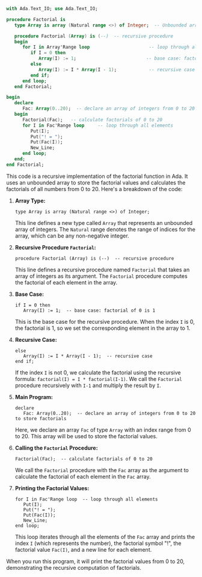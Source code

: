 ```ada
with Ada.Text_IO; use Ada.Text_IO;

procedure Factorial is
   type Array is array (Natural range <>) of Integer;  -- Unbounded array of integers

   procedure Factorial (Array) is (--)  -- recursive procedure
   begin
      for I in Array'Range loop                      -- loop through all elements
         if I = 0 then
            Array(I) := 1;                          -- base case: factorial of 0 is 1
         else
            Array(I) := I * Array(I - 1);            -- recursive case
         end if;
      end loop;
   end Factorial;

begin
   declare
      Fac: Array(0..20);  -- declare an array of integers from 0 to 20 to store factorials
   begin
      Factorial(Fac);   -- calculate factorials of 0 to 20
      for I in Fac'Range loop     -- loop through all elements
         Put(I);
         Put("! = ");
         Put(Fac(I));
         New_Line;
      end loop;
   end;
end Factorial;
```

This code is a recursive implementation of the factorial function in Ada. It uses an unbounded array to store the factorial values and calculates the factorials of all numbers from 0 to 20. Here's a breakdown of the code:

1. **Array Type:**
   ```
   type Array is array (Natural range <>) of Integer;
   ```
   This line defines a new type called `Array` that represents an unbounded array of integers. The `Natural` range denotes the range of indices for the array, which can be any non-negative integer.

2. **Recursive Procedure `Factorial`:**
   ```
   procedure Factorial (Array) is (--)  -- recursive procedure
   ```
   This line defines a recursive procedure named `Factorial` that takes an array of integers as its argument. The `Factorial` procedure computes the factorial of each element in the array.

3. **Base Case:**
   ```
   if I = 0 then
      Array(I) := 1;  -- base case: factorial of 0 is 1
   ```
   This is the base case for the recursive procedure. When the index `I` is 0, the factorial is 1, so we set the corresponding element in the array to 1.

4. **Recursive Case:**
   ```
   else
      Array(I) := I * Array(I - 1);  -- recursive case
   end if;
   ```
   If the index `I` is not 0, we calculate the factorial using the recursive formula: `factorial(I) = I * factorial(I-1)`. We call the `Factorial` procedure recursively with `I-1` and multiply the result by `I`.

5. **Main Program:**
   ```
   declare
      Fac: Array(0..20);  -- declare an array of integers from 0 to 20 to store factorials
   ```
   Here, we declare an array `Fac` of type `Array` with an index range from 0 to 20. This array will be used to store the factorial values.

6. **Calling the `Factorial` Procedure:**
   ```
   Factorial(Fac);  -- calculate factorials of 0 to 20
   ```
   We call the `Factorial` procedure with the `Fac` array as the argument to calculate the factorial of each element in the `Fac` array.

7. **Printing the Factorial Values:**
   ```
   for I in Fac'Range loop  -- loop through all elements
      Put(I);
      Put("! = ");
      Put(Fac(I));
      New_Line;
   end loop;
   ```
   This loop iterates through all the elements of the `Fac` array and prints the index `I` (which represents the number), the factorial symbol "!", the factorial value `Fac(I)`, and a new line for each element.

When you run this program, it will print the factorial values from 0 to 20, demonstrating the recursive computation of factorials.
